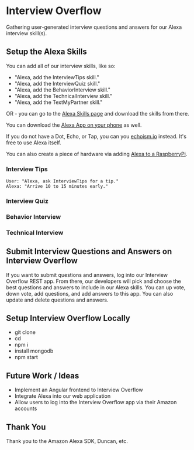 # Interview Overflow
Gathering user-generated interview questions and answers for our Alexa interview skill(s).

## Setup the Alexa Skills
You can add all of our interview skills, like so:

* "Alexa, add the InterviewTips skill."
* "Alexa, add the InterviewQuiz skill."
* "Alexa, add the BehaviorInterview skill."
* "Alexa, add the TechnicalInterview skill."
* "Alexa, add the TextMyPartner skill."

OR - you can go to the [Alexa Skills page](https://www.amazon.com/b?ie=UTF8&node=13727921011) and download the skills from there.

You can download the [Alexa App on your phone](https://www.amazon.com/gp/help/customer/display.html?nodeId=201602060) as well.

If you do not have a Dot, Echo, or Tap, you can you [echoism.io](https://echosim.io/) instead. It's free to use Alexa itself. 

You can also create a piece of hardware via adding [Alexa to a RaspberryPi](https://github.com/alexa/alexa-avs-sample-app/wiki/Raspberry-Pi). 

### Interview Tips

```
User: "Alexa, ask InterviewTips for a tip."
Alexa: "Arrive 10 to 15 minutes early."
```

### Interview Quiz

### Behavior Interview

### Technical Interview

## Submit Interview Questions and Answers on Interview Overflow

If you want to submit questions and answers, log into our Interview Overflow REST app. From there, our developers will pick and choose the best questions and answers to include in our Alexa skills. You can up vote, down vote, add questions, and add answers to this app. You can also update and delete questions and answers. 

## Setup Interview Overflow Locally

* git clone
* cd
* npm i
* install mongodb
* npm start

## Future Work / Ideas

* Implement an Angular frontend to Interview Overflow
* Integrate Alexa into our web application
* Allow users to log into the Interview Overflow app via their Amazon accounts

## Thank You
 Thank you to the Amazon Alexa SDK, Duncan, etc.
